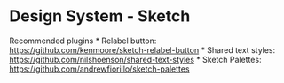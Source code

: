 # Design System - Sketch

Recommended plugins
    * Relabel button: https://github.com/kenmoore/sketch-relabel-button
    * Shared text styles: https://github.com/nilshoenson/shared-text-styles
    * Sketch Palettes: https://github.com/andrewfiorillo/sketch-palettes
